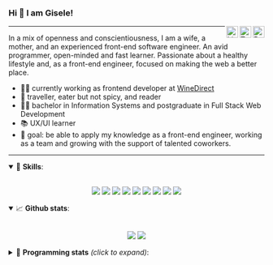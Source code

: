 <h3>Hi 👋 I am Gisele!</h3>

<a href="https://app.rocketseat.com.br/me/gisabernardess/" target="_blank" rel="nofollow"><img align="right" width="23rem" src="https://github.com/wdgisele/wdgisele/blob/main/assets/rocketseat.png?raw=true" alt="Rocketseat: @gisabernardess"/></a>
<a href="https://twitter.com/gbspecapedra/" target="_blank" rel="nofollow"><img align="right" width="23rem" src="https://github.com/wdgisele/wdgisele/blob/main/assets/twitter.png?raw=true" alt="Twitter: @gbspecapedra"/></a>
<a href="https://www.linkedin.com/in/gbspecapedra/" target="_blank" rel="nofollow"><img align="right" width="23rem" src="https://github.com/wdgisele/wdgisele/blob/main/assets/linkedin.png" alt="LinkedIn: /in/gbspecapedra"/></a>

---

In a mix of openness and conscientiousness, I am a wife, a mother, and an experienced front-end software engineer. An avid programmer, open-minded and fast learner. Passionate about a healthy lifestyle and, as a front-end engineer, focused on making the web a better place.

- 👩‍💻 currently working as frontend developer at <a href="https://www.winedirect.com/" rel="dofollow">WineDirect</a>
- 💜 traveller, eater but not spicy, and reader
- 👩‍🎓 bachelor in Information Systems and postgraduate in Full Stack Web Development
- 📚 UX/UI learner
- 🎯 goal: be able to apply my knowledge as a front-end engineer, working as a team and growing with the support of talented coworkers.

---

<details open>
  <summary>🚀 <b>Skills</b>:</summary>
  <br/>
  <p align="center">
    <img src="https://img.shields.io/badge/html-%23E34F26.svg?&style=for-the-badge&logo=html5&logoColor=white"/>
    <img src="https://img.shields.io/badge/css-%231572B6.svg?&style=for-the-badge&logo=css3&logoColor=white"/>
    <img src="https://img.shields.io/badge/javascript%20-%23323330.svg?&style=for-the-badge&logo=javascript&logoColor=%23F7DF1E"/>
    <img src="https://img.shields.io/badge/typescript-%23007ACC.svg?&style=for-the-badge&logo=typescript&logoColor=white"/>
    <img src="https://img.shields.io/badge/react-%2335495e.svg?&style=for-the-badge&logo=react&logoColor=%2361DAFB"/>
    <img src="https://img.shields.io/badge/react_native%20-%2335495e.svg?&style=for-the-badge&logo=react&logoColor=%2361DAFB"/>
    <img src="https://img.shields.io/badge/node.js%20-%2343853D.svg?&style=for-the-badge&logo=node.js&logoColor=white"/>
    <img src="https://img.shields.io/badge/Next.js%20-black.svg?&style=for-the-badge&logo=NuxtJS&logoColor=white"/>
    <img src="https://img.shields.io/badge/git-%23F05033.svg?&style=for-the-badge&logo=git&logoColor=white"/>
  </p>

</details>

<details open>
  <summary>📈 <b>Github stats</b>:</summary>
  <br/>
  <p align="center">
    <img src="https://github-readme-stats.vercel.app/api?username=wdgisele&show_icons=true&include_all_commits=true&count_private=true&&hide=issues&theme=radical"/>
    <img src="https://github-readme-stats.vercel.app/api/top-langs/?username=wdgisele&layout=compact&theme=tokyonight">
  </p>

</details>

<details>
  <summary>🤖 <b>Programming stats</b> <em>(click to expand)</em>:</summary>
  <br/>

  <!--START_SECTION:waka-->
![Code Time](http://img.shields.io/badge/Code%20Time-1%2C817%20hrs%201%20min-blue)

![Profile Views](http://img.shields.io/badge/Profile%20Views-6-blue)

![Lines of code](https://img.shields.io/badge/From%20Hello%20World%20I%27ve%20Written-4.0%20million%20lines%20of%20code-blue)

**🐱 My GitHub Data** 

> 📦 260.7 kB Used in GitHub's Storage 
 > 
> 🏆 306 Contributions in the Year 2023
 > 
> 🚫 Not Opted to Hire
 > 
> 📜 45 Public Repositories 
 > 
> 🔑 0 Private Repositories 
 > 
**I'm an Early 🐤** 

```text
🌞 Morning                158 commits         █░░░░░░░░░░░░░░░░░░░░░░░░   04.93 % 
🌆 Daytime                1748 commits        ██████████████░░░░░░░░░░░   54.56 % 
🌃 Evening                1230 commits        ██████████░░░░░░░░░░░░░░░   38.39 % 
🌙 Night                  68 commits          █░░░░░░░░░░░░░░░░░░░░░░░░   02.12 % 
```
📅 **I'm Most Productive on Wednesday** 

```text
Monday                   394 commits         ███░░░░░░░░░░░░░░░░░░░░░░   12.30 % 
Tuesday                  458 commits         ████░░░░░░░░░░░░░░░░░░░░░   14.29 % 
Wednesday                929 commits         ███████░░░░░░░░░░░░░░░░░░   29.00 % 
Thursday                 724 commits         ██████░░░░░░░░░░░░░░░░░░░   22.60 % 
Friday                   641 commits         █████░░░░░░░░░░░░░░░░░░░░   20.01 % 
Saturday                 52 commits          ░░░░░░░░░░░░░░░░░░░░░░░░░   01.62 % 
Sunday                   6 commits           ░░░░░░░░░░░░░░░░░░░░░░░░░   00.19 % 
```


📊 **This Week I Spent My Time On** 

```text
💬 Programming Languages: 
TypeScript               20 hrs 3 mins       █████████████████████████   98.76 % 
Other                    14 mins             ░░░░░░░░░░░░░░░░░░░░░░░░░   01.18 % 
JSON                     0 secs              ░░░░░░░░░░░░░░░░░░░░░░░░░   00.06 % 

🔥 Editors: 
VS Code                  20 hrs 18 mins      █████████████████████████   100.00 % 

💻 Operating System: 
Mac                      20 hrs 18 mins      █████████████████████████   100.00 % 
```

**I Mostly Code in TypeScript** 

```text
TypeScript               23 repos            ███████████████░░░░░░░░░░   60.53 % 
JavaScript               8 repos             █████░░░░░░░░░░░░░░░░░░░░   21.05 % 
HTML                     3 repos             ██░░░░░░░░░░░░░░░░░░░░░░░   07.89 % 
TeX                      2 repos             █░░░░░░░░░░░░░░░░░░░░░░░░   05.26 % 
Java                     1 repo              █░░░░░░░░░░░░░░░░░░░░░░░░   02.63 % 
```



**Timeline**

![Lines of Code chart](https://raw.githubusercontent.com/wdgisele/wdgisele/main/assets/bar_graph.png)


 Last Updated on 24/07/2023 02:36:09 UTC
<!--END_SECTION:waka-->
  
</details>
